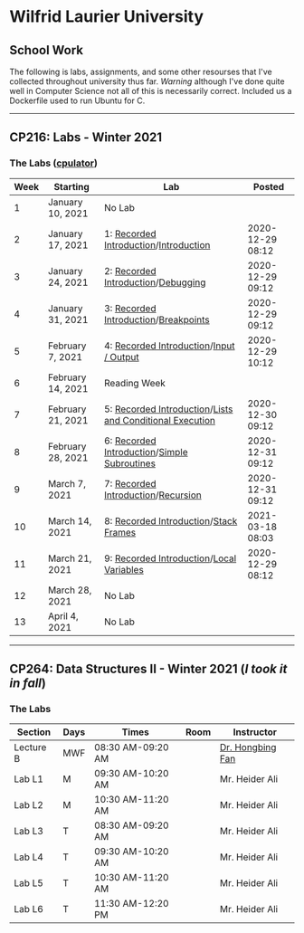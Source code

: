 # Wilfrid Laurier University
## School Work
The following is labs, assignments, and some other resourses that I've collected throughout university thus far.
*Warning* although I've done quite well in Computer Science not all of this is necessarily correct.
Included us a Dockerfile used to run Ubuntu for C.
***
## CP216: Labs - Winter 2021
### The Labs ([cpulator](https://cpulator.01xz.net/?sys=arm-de1soc))
| Week | Starting | Lab | Posted |
| --- | --- | --- | --- |
| 1 | January 10, 2021 | No Lab |
| 2 | January 17, 2021 | 1: [Recorded Introduction](https://bohr.wlu.ca/cp216/labs/lab01Introduction.mp4)/[Introduction](https://bohr.wlu.ca/cp216/labs/lab01Introduction.php?d=2021-01-17) | 2020-12-29 08:12 |
| 3 | January 24, 2021 | 2: [Recorded Introduction](https://bohr.wlu.ca/cp216/labs/lab02Debugging.mp4)/[Debugging](https://bohr.wlu.ca/cp216/labs/lab02Debugging.php?d=2021-01-24) | 2020-12-29 09:12 |
| 4 | January 31, 2021 | 3: [Recorded Introduction](https://bohr.wlu.ca/cp216/labs/lab03Breakpoints.mp4)/[Breakpoints](https://bohr.wlu.ca/cp216/labs/lab03Breakpoints.php?d=2021-01-31) | 2020-12-29 09:12 |
| 5 | February 7, 2021 | 4: [Recorded Introduction](https://bohr.wlu.ca/cp216/labs/lab04InputOutput.mp4)/[Input / Output](https://bohr.wlu.ca/cp216/labs/lab04InputOutput.php?d=2021-02-07) | 2020-12-29 10:12 |
| 6 | February 14, 2021 | Reading Week |
| 7 | February 21, 2021 | 5: [Recorded Introduction](https://bohr.wlu.ca/cp216/labs/lab05Lists.mp4)/[Lists and Conditional Execution](https://bohr.wlu.ca/cp216/labs/lab05Lists.php?d=2021-02-21) | 2020-12-30 09:12 |
| 8 | February 28, 2021 | 6: [Recorded Introduction](https://bohr.wlu.ca/cp216/labs/lab06Subroutines.mp4)/[Simple Subroutines](https://bohr.wlu.ca/cp216/labs/lab06Subroutines.php?d=2021-02-28) | 2020-12-31 09:12 |
| 9 | March 7, 2021 | 7: [Recorded Introduction](https://bohr.wlu.ca/cp216/labs/lab07Recursion.mp4)/[Recursion](https://bohr.wlu.ca/cp216/labs/lab07Recursion.php?d=2021-03-07) | 2020-12-31 09:12 |
| 10 | March 14, 2021 | 8: [Recorded Introduction](https://bohr.wlu.ca/cp216/labs/lab08StackFrame.mp4)/[Stack Frames](https://bohr.wlu.ca/cp216/labs/lab08StackFrame.php?d=2021-03-14) | 2021-03-18 08:03 |
| 11 | March 21, 2021 | 9: [Recorded Introduction](https://bohr.wlu.ca/cp216/labs/lab09LocalVariables.mp4)/[Local Variables](https://bohr.wlu.ca/cp216/labs/lab09LocalVariables.php?d=2021-03-21) | 2020-12-29 08:12 |
| 12 | March 28, 2021 | No Lab |
| 13 | April 4, 2021 | No Lab |

***


## CP264: Data Structures II - Winter 2021 (*I took it in fall*)
### The Labs
| Section | Days | Times | Room | Instructor |
| --- | --- | --- | --- | --- |
| Lecture B | MWF | 08:30 AM-09:20 AM |  | [Dr. Hongbing Fan](https://www.wlu.ca/academics/faculties/faculty-of-science/faculty-profiles/hongbing-fan/index.html) |
| Lab L1 | M | 09:30 AM-10:20 AM |  | Mr. Heider Ali |
| Lab L2 | M | 10:30 AM-11:20 AM |  | Mr. Heider Ali |
| Lab L3 | T | 08:30 AM-09:20 AM |  | Mr. Heider Ali |
| Lab L4 | T | 09:30 AM-10:20 AM |  | Mr. Heider Ali |
| Lab L5 | T | 10:30 AM-11:20 AM |  | Mr. Heider Ali |
| Lab L6 | T | 11:30 AM-12:20 PM |  | Mr. Heider Ali |

